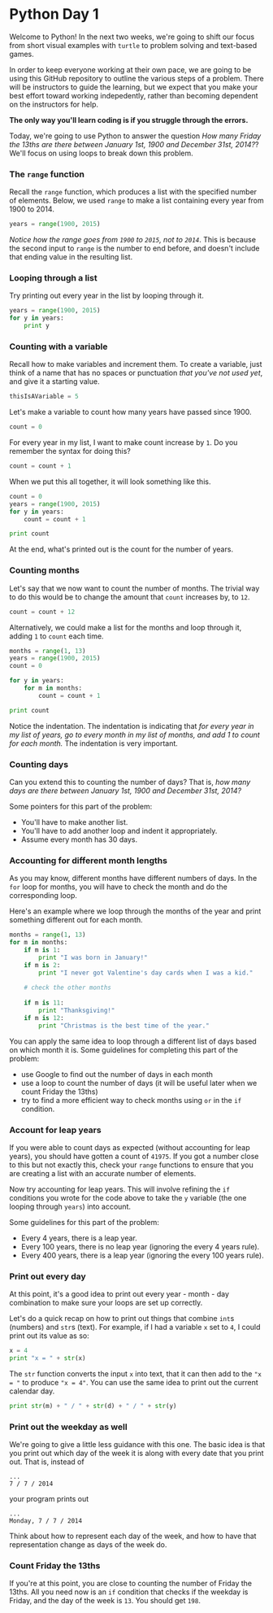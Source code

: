Python Day 1
======

Welcome to Python! In the next two weeks, we're going to shift our focus from short visual examples with `turtle` to problem solving and text-based games.

In order to keep everyone working at their own pace, we are going to be using this GitHub repository to outline the various steps of a problem. There will be instructors to guide the learning, but we expect that you make your best effort toward working indepedently, rather than becoming dependent on the instructors for help.

**The only way you'll learn coding is if you struggle through the errors.**

Today, we're going to use Python to answer the question *How many Friday the 13ths are there between January 1st, 1900 and December 31st, 2014?*? We'll focus on using loops to break down this problem.

### The `range` function
Recall the `range` function, which produces a list with the specified number of elements. Below, we used `range` to make a list containing every year from 1900 to 2014.
```python
years = range(1900, 2015)
```
*Notice how the range goes from `1900` to `2015`, not to `2014`*. This is because the second input to `range` is the number to end before, and doesn't include that ending value in the resulting list.

### Looping through a list
Try printing out every year in the list by looping through it.
```python
years = range(1900, 2015)
for y in years:
	print y
```

### Counting with a variable
Recall how to make variables and increment them. To create a variable, just think of a name that has no spaces or punctuation *that you've not used yet*, and give it a starting value.
```python
thisIsAVariable = 5
```

Let's make a variable to count how many years have passed since 1900.
```python
count = 0
```

For every year in my list, I want to make count increase by `1`. Do you remember the syntax for doing this?
```python
count = count + 1
```

When we put this all together, it will look something like this.
```python
count = 0
years = range(1900, 2015)
for y in years:
	count = count + 1

print count
```

At the end, what's printed out is the count for the number of years. 

### Counting months

Let's say that we now want to count the number of months. The trivial way to do this would be to change the amount that `count` increases by, to `12`.
```python
count = count + 12
```

Alternatively, we could make a list for the months and loop through it, adding `1` to `count` each time.
```python
months = range(1, 13)
years = range(1900, 2015)
count = 0

for y in years:
	for m in months:
		count = count + 1

print count
```

Notice the indentation. The indentation is indicating that *for every year in my list of years, go to every month in my list of months, and add 1 to count for each month.* The indentation is very important.

### Counting days

Can you extend this to counting the number of days? That is, *how many days are there between January 1st, 1900 and December 31st, 2014?*

Some pointers for this part of the problem:
 - You'll have to make another list.
 - You'll have to add another loop and indent it appropriately.
 - Assume every month has 30 days.

### Accounting for different month lengths

As you may know, different months have different numbers of days. In the `for` loop for months, you will have to check the month and do the corresponding loop.

Here's an example where we loop through the months of the year and print something different out for each month.
```python
months = range(1, 13)
for m in months:
	if m is 1:
		print "I was born in January!"
	if m is 2:
		print "I never got Valentine's day cards when I was a kid."
	
	# check the other months
	
	if m is 11:
		print "Thanksgiving!"
	if m is 12:
		print "Christmas is the best time of the year."
```

You can apply the same idea to loop through a different list of days based on which month it is. Some guidelines for completing this part of the problem:
 - use Google to find out the number of days in each month
 - use a loop to count the number of days (it will be useful later when we count Friday the 13ths)
 - try to find a more efficient way to check months using `or` in the `if` condition.

### Account for leap years

If you were able to count days as expected (without accounting for leap years), you should have gotten a count of `41975`. If you got a number close to this but not exactly this, check your `range` functions to ensure that you are creating a list with an accurate number of elements.

Now try accounting for leap years. This will involve refining the `if` conditions you wrote for the code above to take the `y` variable (the one looping through `years`) into account.

Some guidelines for this part of the problem:
 - Every 4 years, there is a leap year.
 - Every 100 years, there is no leap year (ignoring the every 4 years rule).
 - Every 400 years, there is a leap year (ignoring the every 100 years rule).

### Print out every day

At this point, it's a good idea to print out every year - month - day combination to make sure your loops are set up correctly. 

Let's do a quick recap on how to print out things that combine `int`s (numbers) and `str`s (text). For example, if I had a variable `x` set to `4`, I could print out its value as so:
```python
x = 4
print "x = " + str(x)
```

The `str` function converts the input `x` into text, that it can then add to the `"x = "` to produce `"x = 4"`. You can use the same idea to print out the current calendar day.
```python
print str(m) + " / " + str(d) + " / " + str(y)
```

### Print out the weekday as well

We're going to give a little less guidance with this one. The basic idea is that you print out which day of the week it is along with every date that you print out. That is, instead of
```
...
7 / 7 / 2014
```

your program prints out
```
...
Monday, 7 / 7 / 2014
```

Think about how to represent each day of the week, and how to have that representation change as days of the week do.

### Count Friday the 13ths

If you're at this point, you are close to counting the number of Friday the 13ths. All you need now is an `if` condition that checks if the weekday is Friday, and the day of the week is `13`. You should get `198`.


